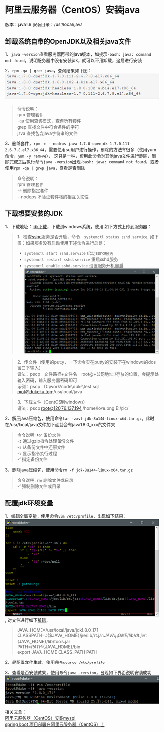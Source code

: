 # 阿里云服务器（CentOS）安装java

版本：java1.8 安装目录：/usr/local/java

## 卸载系统自带的OpenJDK以及相关java文件

1、`java -version`查看服务器再带的java版本，如提示`-bash: java: command not found`，说明服务器中没有安装jdk，就可以不用卸载，这届进行安装

2、`rpm -qa | grep java`，查询结果如下图：
![Image text](https://raw.githubusercontent.com/dukehu/notes/master/img/centos_java_install_01.png)
> 命令说明：  
> rpm 管理套件  
> -qa 使用查询模式，查询所有套件  
> grep 查找文件中符合条件的字符  
> java 查找包含java字符串的文件

3、删除套件，`rpm -e --nodeps java-1.7.0-openjdk-1.7.0.111-2.6.7.8.el7.x86_64`，需要使用su用户进行操作，删除的方法有很多（使用yum命令，`yum -y remove`），
这只是一种，使用此命令对其他java文件进行删除，删除完成之后执行命令`java -version`出现`-bash: java: command not found`，或者
使用`rpm -qa | grep java`，查看是否删除
> 命令说明：  
> rpm 管理套件  
> -e 删除指定套件  
> --nodeps 不验证套件档的相互关联性


## 下载想要安装的JDK

1、下载地址：[jdk下载](http://www.oracle.com/technetwork/java/javase/downloads/jdk8-downloads-2133151.html)，下载到windows系统，使用
如下方式上传到服务器：
> 1、检查[sshd](https://blog.csdn.net/csl_compy/article/details/54965320)服务是否开启，命令：`systemctl status sshd.service`,
> 如下图：如果服务没有启动使用下述命令进行启动：  
> * `systemctl start sshd.service` 启动sshd服务  
> * `systemctl restart sshd.service` 重启sshd服务
> * `systemctl enable sshd.service`  设置服务开机自启![Image_text](https://raw.githubusercontent.com/dukehu/notes/master/img/centos_java_install_02.png)
       
> 2、传文件（使用的putty，一下命令实在putty的安装下在windows的dos窗口下输入）  
> 语法：pscp　文件路径+文件名　root@+公网地址:/存放的位置，会提示处输入密码，输入服务器密码即可  
> 示例：pscp　D:\work\code\duke\test.sql　root@dukehu.top:/usr/local/java  

> 3、下载文件（CentOS到windows）  
> 语法：pscp root@120.76.137.194:/home/love.png E:/pic/

2、解压java压缩包，使用命令`tar -zxvf jdk-8u144-linux-x64.tar.gz`，此时在/usr/local/java文件加下面就会有java1.8.0_xxx的文件夹
> 命令说明:
> tar 备份文件  
> -z 通过gzip指令处理备份文件  
> -x 从备份文件中还原文件  
> -v 显示指令执行过程  
> -f 指定备份文件

3、删除java压缩包，使用命令`rm -f jdk-8u144-linux-x64.tar.gz`
> 命令说明:
> rm 删除文件或目录  
> -f 强制删除文件或目录

## 配置jdk环境变量

1、编辑全局变量，使用命令`vim /etc/profile`，出现如下结果：![Image_text](https://raw.githubusercontent.com/dukehu/notes/master/img/centos_java_install_03.png),
对文件进行如下[编辑]()，   
> JAVA_HOME=/usr/local/java/jdk1.8.0_171  
> CLASSPATH=.:{$JAVA_HOME}/jre/lib/rt.jar:${JAVA_HOME}/lib/dt.jar:${JAVA_HOME}/lib/tools.jar  
> PATH=$PATH:${JAVA_HOME}/bin  
> export JAVA_HOME CLASS_PATH PATH  

2、是配置文件生效，使用命令`source /etc/profile`

3、查看是否安装成果，使用命令`java -version`，出现如下界面说明安装成功![Image_text](https://raw.githubusercontent.com/dukehu/notes/master/img/centos_java_install_04.png)


相关文章：  
[阿里云服务器（CentOS）安装mysql](https://github.com/dukehu/notes/blob/master/%E9%98%BF%E9%87%8C%E4%BA%91%E6%9C%8D%E5%8A%A1%E5%99%A8%EF%BC%88CentOS%EF%BC%89%E5%AE%89%E8%A3%85mysql.md)   
[spring boot 项目部署在阿里云服务器（CentOS）上](https://github.com/dukehu/notes/blob/master/spring%20boot%20%E9%A1%B9%E7%9B%AE%E9%83%A8%E7%BD%B2%E5%9C%A8%E9%98%BF%E9%87%8C%E4%BA%91%E6%9C%8D%E5%8A%A1%E5%99%A8%EF%BC%88CentOS%EF%BC%89%E4%B8%8A.md)